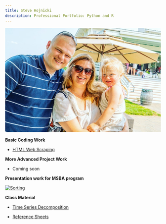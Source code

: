 ```yaml
---
title: Steve Hojnicki 
description: Professional Portfolio: Python and R
---
```


![My Picture](/pics/family.jpg)

<b> Basic Coding Work </b>
- [HTML Web Scraping](https://github.com/Hojnicki/basiccoding/blob/master/html_scrape.py)

<b> More Advanced Project Work </b>
- Coming soon

<b> Presentation work for MSBA program </b>

[![Sorting](https://img.youtube.com/vi/apOBmeJkpdI/0.jpg)](https://www.youtube.com/watch?v=apOBmeJkpdI)


<b> Class Material </b>

- [Time Series Decomposition](/timeseries/index.md)

- [Reference Sheets](https://github.com/Hojnicki/cheatsheets)

